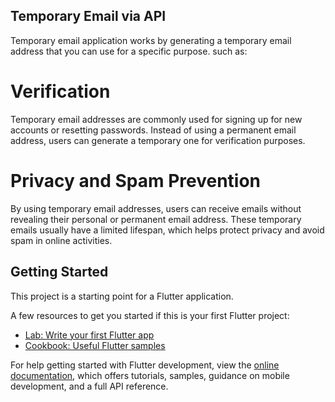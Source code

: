 ## Temporary Email via API

Temporary email application works by generating a temporary email address that you can use for a specific purpose. such as:

# Verification 
Temporary email addresses are commonly used for signing up for new accounts or resetting passwords. Instead of using a permanent email address, users can generate a temporary one for verification purposes.
# Privacy and Spam Prevention
By using temporary email addresses, users can receive emails without revealing their personal or permanent email address. These temporary emails usually have a limited lifespan, which helps protect privacy and avoid spam in online activities.

## Getting Started

This project is a starting point for a Flutter application.

A few resources to get you started if this is your first Flutter project:


- [Lab: Write your first Flutter app](https://docs.flutter.dev/get-started/codelab)
- [Cookbook: Useful Flutter samples](https://docs.flutter.dev/cookbook)

For help getting started with Flutter development, view the
[online documentation](https://docs.flutter.dev/), which offers tutorials,
samples, guidance on mobile development, and a full API reference.
